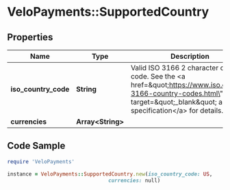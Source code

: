 # VeloPayments::SupportedCountry

## Properties

Name | Type | Description | Notes
------------ | ------------- | ------------- | -------------
**iso_country_code** | **String** | Valid ISO 3166 2 character country code. See the &lt;a href&#x3D;\&quot;https://www.iso.org/iso-3166-country-codes.html\&quot; target&#x3D;\&quot;_blank\&quot; a&gt;ISO specification&lt;/a&gt; for details. | [optional] 
**currencies** | **Array&lt;String&gt;** |  | [optional] 

## Code Sample

```ruby
require 'VeloPayments'

instance = VeloPayments::SupportedCountry.new(iso_country_code: US,
                                 currencies: null)
```


